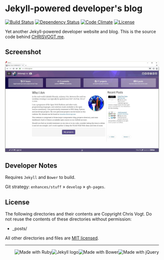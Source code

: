 # Jekyll-powered developer's blog

[![Build Status](http://img.shields.io/travis/chrisvogt/chrisvogt.me.svg?style=flat-square)](https://travis-ci.org/chrisvogt/chrisvogt.me)
[![Dependency Status](http://img.shields.io/gemnasium/chrisvogt/chrisvogt.me.svg?style=flat-square)](https://gemnasium.com/chrisvogt/chrisvogt.me)
[![Code Climate](http://img.shields.io/codeclimate/github/chrisvogt/chrisvogt.me.svg?style=flat-square)](https://codeclimate.com/github/chrisvogt/chrisvogt.me)
[![License](http://img.shields.io/:license-mit-blue.svg?style=flat-square)](http://chrisvogt.mit-license.org)

Yet another Jekyll-powered developer website and blog. This is the source code behind [CHRISVOGT.me](http://www.chrisvogt.me).

## Screenshot

[![CHRISVOGT.me](screenshot.jpg)](http://www.chrisvogt.me)

## Developer Notes

Requires `Jekyll` and `Bower` to build.

Git strategy: `enhances/stuff` » `develop` » `gh-pages`.

## License

The following directories and their contents are Copyright Chris Vogt. Do not reuse the contents of these directories without permission:

* _posts/

All other directories and files are [MIT licensed](http://opensource.org/licenses/MIT).

___
<img src="http://upload.wikimedia.org/wikipedia/en/9/9e/JQuery_logo.svg" alt="Made with jQuery" height="70" align="right"> <img src="http://bower.io/img/bower-logo.svg" alt="Made with Bower" height="70" align="right"> <img src="https://cdn.rawgit.com/jekyll/brand/master/jekyll-logo-light-transparent.png" alt="Jekyll logo" height="70" align="right"> <img src="https://upload.wikimedia.org/wikipedia/commons/7/73/Ruby_logo.svg" alt="Made with Ruby" height="70" align="right">

